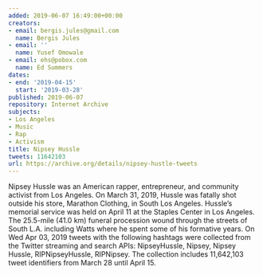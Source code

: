 ```yaml
---
added: 2019-06-07 16:49:00+00:00
creators:
- email: bergis.jules@gmail.com
  name: Bergis Jules
- email: ''
  name: Yusef Omowale
- email: ehs@pobox.com
  name: Ed Summers
dates:
- end: '2019-04-15'
  start: '2019-03-28'
published: 2019-06-07
repository: Internet Archive
subjects:
- Los Angeles
- Music
- Rap
- Activism
title: Nipsey Hussle
tweets: 11642103
url: https://archive.org/details/nipsey-hustle-tweets
---
```


Nipsey Hussle was an American rapper, entrepreneur, and community activist from Los Angeles. On March 31, 2019, Hussle was fatally shot outside his store, Marathon Clothing, in South Los Angeles. Hussle’s memorial service was held on April 11 at the Staples Center in Los Angeles. The 25.5-mile (41.0 km) funeral procession wound through the streets of South L.A. including Watts where he spent some of his formative years. On Wed Apr 03, 2019 tweets with the following hashtags were collected from the Twitter streaming and search APIs: NipseyHussle, Nipsey, Nipsey Hussle, RIPNipseyHussle, RIPNipsey. The collection includes 11,642,103 tweet identifiers from March 28 until April 15. 
